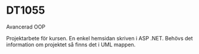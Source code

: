 # DT1055
Avancerad OOP

Projektarbete för kursen. En enkel hemsidan skriven i ASP .NET. Behövs det information om projektet så finns det i UML mappen.
